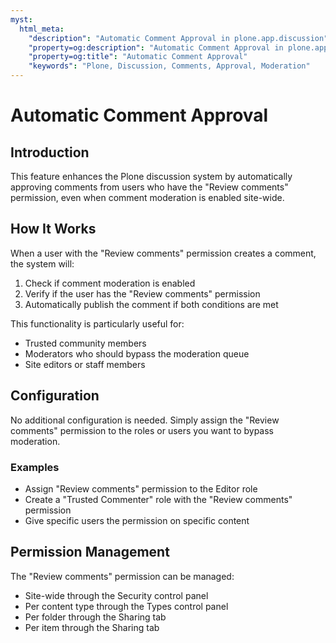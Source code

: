 ```yaml
---
myst:
  html_meta:
    "description": "Automatic Comment Approval in plone.app.discussion"
    "property=og:description": "Automatic Comment Approval in plone.app.discussion"
    "property=og:title": "Automatic Comment Approval"
    "keywords": "Plone, Discussion, Comments, Approval, Moderation"
---
```


# Automatic Comment Approval

## Introduction

This feature enhances the Plone discussion system by automatically approving comments from users
who have the "Review comments" permission, even when comment moderation is enabled site-wide.

## How It Works

When a user with the "Review comments" permission creates a comment, the system will:

1. Check if comment moderation is enabled
2. Verify if the user has the "Review comments" permission
3. Automatically publish the comment if both conditions are met

This functionality is particularly useful for:

- Trusted community members
- Moderators who should bypass the moderation queue
- Site editors or staff members

## Configuration

No additional configuration is needed. Simply assign the "Review comments" permission to 
the roles or users you want to bypass moderation.

### Examples

- Assign "Review comments" permission to the Editor role
- Create a "Trusted Commenter" role with the "Review comments" permission
- Give specific users the permission on specific content

## Permission Management

The "Review comments" permission can be managed:

- Site-wide through the Security control panel
- Per content type through the Types control panel
- Per folder through the Sharing tab
- Per item through the Sharing tab
